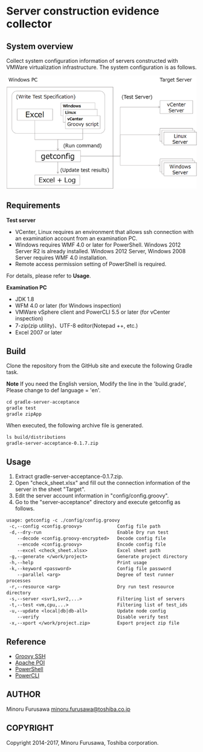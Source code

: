 Server construction evidence collector
======================================

System overview
---------------


Collect system configuration information of servers constructed with VMWare virtualization infrastructure.
The system configuration is as follows.

![System configuration](image/system.png)

Requirements
------------

**Test server**

* VCenter, Linux requires an environment that allows ssh connection with an examination account from an examination PC.
* Windows requires WMF 4.0 or later for PowerShell.
  Windows 2012 Server R2 is already installed.
  Windows 2012 Server, Windows 2008 Server requires WMF 4.0 installation.
* Remote access permission setting of PowerShell is required.

For details, please refer to **Usage**.

**Examination PC**

* JDK 1.8
* WFM 4.0 or later (for Windows inspection)
* VMWare vSphere client and PowerCLI 5.5 or later (for vCenter inspection)
* 7-zip(zip utility)、UTF-8 editor(Notepad ++, etc.)
* Excel 2007 or later

Build
-----

Clone the repository from the GitHub site and execute the following Gradle task.

**Note** If you need the English version, Modify the line in the 'build.grade',
 Please change to def language = 'en'.

```
cd gradle-server-acceptance
gradle test
gradle zipApp
```

When executed, the following archive file is generated.

```
ls build/distributions
gradle-server-acceptance-0.1.7.zip
```

Usage
-----

1. Extract gradle-server-acceptance-0.1.7.zip.
2. Open "check_sheet.xlsx" and fill out the connection information of the server in the sheet "Target".
3. Edit the server account information in "config/config.groovy".
4. Go to the "server-acceptance" directory and execute getconfig as follows.

```
usage: getconfig -c ./config/config.groovy
 -c,--config <config.groovy>             Config file path
 -d,--dry-run                            Enable Dry run test
    --decode <config.groovy-encrypted>   Decode config file
    --encode <config.groovy>             Encode config file
    --excel <check_sheet.xlsx>           Excel sheet path
 -g,--generate </work/project>           Generate project directory
 -h,--help                               Print usage
 -k,--keyword <password>                 Config file password
    --parallel <arg>                     Degree of test runner processes
 -r,--resource <arg>                     Dry run test resource directory
 -s,--server <svr1,svr2,...>             Filtering list of servers
 -t,--test <vm,cpu,...>                  Filtering list of test_ids
 -u,--update <local|db|db-all>           Update node config
    --verify                             Disable verify test
 -x,--xport </work/project.zip>          Export project zip file
```

Reference
---------

* [Groovy SSH](https://github.com/int128/groovy-ssh)
* [Apache POI](https://poi.apache.org/)
* [PowerShell](https://github.com/PowerShell/PowerShell)
* [PowerCLI](https://www.vmware.com/support/developer/PowerCLI/)

AUTHOR
-----------

Minoru Furusawa <minoru.furusawa@toshiba.co.jp>

COPYRIGHT
-----------

Copyright 2014-2017, Minoru Furusawa, Toshiba corporation.
